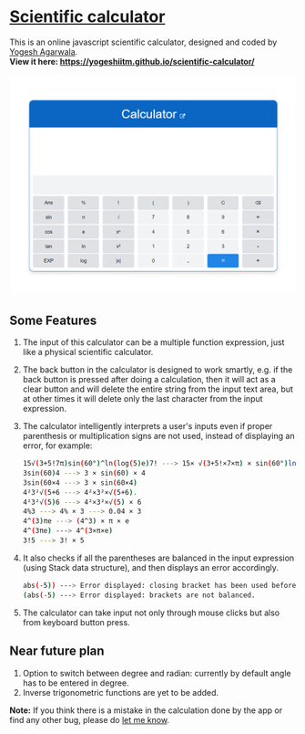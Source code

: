 # [Scientific calculator](https://yogeshiitm.github.io/scientific-calculator/)
This is an online javascript scientific calculator, designed and coded by [Yogesh Agarwala](http://yogeshiitm.github.io/).\
**View it here: https://yogeshiitm.github.io/scientific-calculator/**
<!-- ![Scientific calculator](images/calculator.png) --> 
<a href="https://yogeshiitm.github.io/scientific-calculator/"><img src="images/calculator.png"></a>

## Some Features
1. The input of this calculator can be a multiple function expression, just like a physical scientific calculator.  
2. The back button in the calculator is designed to work smartly, e.g. if the back button is pressed after doing a calculation, then it will act as a clear button and will delete the entire string from the input text area, but at other times it will delete only the last character from the input expression. 
3. The calculator intelligently interprets a user's inputs even if proper parenthesis or multiplication signs are not used, instead of displaying an error, for example:
    ```sh
    15√(3+5!7π)sin(60°)^ln(log(5)e)7! ---> 15× √(3+5!×7×π) × sin(60°)ln(log(5)×e) × 7!
    3sin(60)4 ---> 3 × sin(60) × 4
    3sin(60×4 ---> 3 × sin(60×4)
    4²3²√(5+6 ---> 4²×3²×√(5+6).
    4²3²√(5)6 ---> 4²×3²×√(5) × 6
    4%3 ---> 4% × 3 ---> 0.04 × 3
    4^(3)πe ---> (4^3) × π × e
    4^(3πe) ---> 4^(3×π×e)
    3!5 ---> 3! × 5
    ```

4. It also checks if all the parentheses are balanced in the input expression (using Stack data structure), and then displays an error accordingly.
    ```sh
    abs(-5)) ---> Error displayed: closing bracket has been used before an opening bracket.
    (abs(-5) ---> Error displayed: brackets are not balanced.
    ```

5. The calculator can take input not only through mouse clicks but also from keyboard button press.

## Near future plan
1. Option to switch between degree and radian: currently by default angle has to be entered in degree.
2. Inverse trigonometric functions are yet to be added.

    
**Note:** 
If you think there is a mistake in the calculation done by the app or find any other bug, please do [let me know](https://yogeshiitm.github.io/about).
